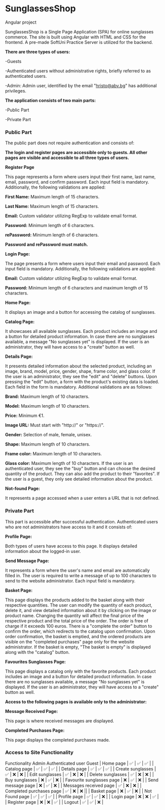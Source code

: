 # SunglassesShop
Angular project

SunglassesShop is a Single Page Application (SPA) for online sunglasses commerce. The site is built using Angular with HTML and CSS for the frontend. A pre-made SoftUni Practice Server is utilized for the backend. 

**There are three types of users:**

-Guests

-Authenticated users without administrative rights, briefly referred to as authenticated users.

-Admin: Admin user, identified by the email "hristo@abv.bg" has additional privileges.

**The application consists of two main parts:**

-Public Part

-Private Part

### Public Part

The public part does not require authentication and consists of:

**The login and register pages are accessible only to guests. 
All other pages are visible and accessible to all three types of users.**


**Register Page**

This page represents a form where users input their first name, last name, email, password, and confirm password. 
Each input field is mandatory. Additionally, the following validations are applied:

**First Name:** Maximum length of 15 characters.

**Last Name:** Maximum length of 15 characters.

**Email:** Custom validator utilizing RegExp to validate email format.

**Password:** Minimum length of 6 characters.

**rePassword:** Minimum length of 6 characters.

**Password and rePassword must match.**


**Login Page:**

The page presents a form where users input their email and password. 
Each input field is mandatory. Additionally, the following validations are applied:

**Email:** Custom validator utilizing RegExp to validate email format.

**Password:** Minimum length of 6 characters and maximum length of 15 characters.


**Home Page:**

It displays an image and a button for accessing the catalog of sunglasses.


**Catalog Page:**

It showcases all available sunglasses. Each product includes an image and a button for detailed product information. In case there are no sunglasses available, a message "No sunglasses yet" is displayed. If the user is an administrator, they will have access to a "create" button as well.

**Details Page:**

It presents detailed information about the selected product, including an image, brand, model, price, gender, shape, frame color, and glass color. If the user is an administrator, they see the "edit" and "delete" buttons. Upon pressing the "edit" button, a form with the product's existing data is loaded. 
Each field in the form is mandatory. Additional validations are as follows:

**Brand:** Maximum length of 10 characters.

**Model:** Maximum length of 10 characters.

**Price:** Minimum €1.

**Image URL:** Must start with "http://" or "https://".

**Gender:** Selection of male, female, unisex.

**Shape:** Maximum length of 10 characters.

**Frame color:** Maximum length of 10 characters.

**Glass color:** Maximum length of 10 characters.
If the user is an authenticated user, they see the "buy" button and can choose the desired quantity of the product. They can also add the product to their "favorites". If the user is a guest, they only see detailed information about the product.


**Not-found Page:**

It represents a page accessed when a user enters a URL that is not defined.


### Private Part

This part is accessible after successful authentication. Authenticated users who are not administrators have access to it and it consists of:

**Profile Page:**

Both types of users have access to this page. It displays detailed information about the logged-in user.

**Send Message Page:**

It represents a form where the user's name and email are automatically filled in. The user is required to write a message of up to 100 characters to send to the website administrator. Each input field is mandatory.

**Basket Page:**

This page displays the products added to the basket along with their respective quantities. The user can modify the quantity of each product, delete it, and view detailed information about it by clicking on the image or product name. Changing the quantity will affect the final price of the respective product and the total price of the order. The order is free of charge if it exceeds 100 euros. There is a "complete the order" button to confirm the order, which redirects to the catalog upon confirmation. Upon order confirmation, the basket is emptied, and the ordered products are visible on the "completed purchases" page only for the website administrator. If the basket is empty, "The basket is empty" is displayed along with the "catalog" button.

**Favourites Sunglasses Page:**

This page displays a catalog only with the favorite products. Each product includes an image and a button for detailed product information. In case there are no sunglasses available, a message "No sunglasses yet" is displayed. If the user is an administrator, they will have access to a "create" button as well.

**Access to the following pages is available only to the administrator:**

**Message Received Page:**

This page is where received messages are displayed.

**Completed Purchases Page:**

This page displays the completed purchases made.



### Access to Site Functionality

Functionality	Admin	Authenticated user	Guest
| Home page          |     ✅     |     ✅     |     ✅     |
| Catalog page       |     ✅     |     ✅     |     ✅     |
| Details page       |     ✅     |     ✅     |     ✅     |
| Create sunglasses   |     ✅     |     ❌     |     ❌     |
| Edit sunglasses     |     ✅     |     ❌     |     ❌     |
| Delete sunglasses   |     ✅     |     ❌     |     ❌     |
| Buy sunglasses      |     ❌     |     ✅     |     ❌     |
| Favourite sunglasses page      |     ❌     |     ✅     |     ❌     |
| Send message page       |      ❌     |     ✅     |     ❌     |
| Messages received page   |     ✅     |     ❌     |     ❌     |
| Completed purchases page     |     ✅     |     ❌     |     ❌     ||
| Basket page        |     ❌     |     ✅     |     ❌     |
| Not Found page     |     ✅     |     ✅     |     ✅     |
|  Profile page    |     ✅     |     ✅     |     ❌     |
| Login page         |     ❌     |     ❌     |     ✅     |
| Register page      |     ❌     |     ❌     |     ✅     |
| Logout             |     ✅     |     ✅     |     ❌     |










